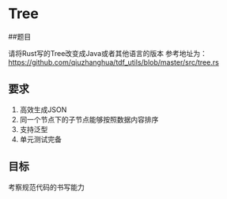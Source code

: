 # Tree

##题目

请将Rust写的Tree改变成Java或者其他语言的版本
参考地址为：
https://github.com/qiuzhanghua/tdf_utils/blob/master/src/tree.rs

## 要求
1. 高效生成JSON
2. 同一个节点下的子节点能够按照数据内容排序
3. 支持泛型
4. 单元测试完备

## 目标
考察规范代码的书写能力